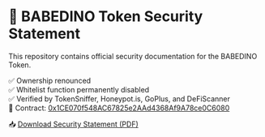 # 📄 BABEDINO Token Security Statement

This repository contains official security documentation for the BABEDINO Token.

✅ Ownership renounced  
✅ Whitelist function permanently disabled  
✅ Verified by TokenSniffer, Honeypot.is, GoPlus, and DeFiScanner  
🔗 Contract: [0x1CE070f548AC67825e2AAd4368Af9A78ce0C6080](https://bscscan.com/token/0x1CE070f548AC67825e2AAd4368Af9A78ce0C6080)

📥 [Download Security Statement (PDF)](docs/BABEDINO_Token_Security_Statement.pdf)
